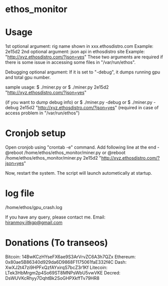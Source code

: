 # ethos_monitor

Usage
=====
1st optional argument: rig name shown in xxx.ethosdistro.com
              Example: 2e15d2
2nd optional argument: json api in ethosdistro site
              Example: "http://xyz.ethosdistro.com/?json=yes"
These two arguments are required if there is some issue in accessing some files in "/var/run/ethos".

Debugging optional argument: If it is set to "-debug", it dumps running gpu and total gpu number.


sample usage:
   $ ./miner.py
or $ ./miner.py 2e15d2 "http://xyz.ethosdistro.com/?json=yes"

  (if you want to dump debug info)
or $ ./miner.py -debug
or $ ./miner.py -debug 2e15d2 "http://xyz.ethosdistro.com/?json=yes" (required in case of access problem in "/var/run/ethos")


Cronjob setup
=============
Open cronjob using "crontab -e" command.
Add following line at the end -
   @reboot /home/ethos/ethos_monitor/miner.py
or @reboot /home/ethos/ethos_monitor/miner.py 2e15d2 "http://xyz.ethosdistro.com/?json=yes"

Now, restart the system. The script will launch autometically at startup.


log file
========
/home/ethos/gpu_crash.log



If you have any query, please contact me.
Email: hiranmoy.iitkgp@gmail.com


Donations (To transeos)
==================================
Bitcoin: 14BwKCzHYseFX6ae9S3ArVrvZC6A3h7QZx
Ethereum: 0x80ae5B86340d929da6D9868F1175061faE332f4C
Dash: XwXJ2t47zi9HPFxQzfAYxirqS7bcZ3r1Kf
Litecoin: LTek3HbMrgm2p4So69ST8MNPsWbU5vwVKE
Decred: DsWUVKcRhyy7DqhtBk2SoGHPXkffTv79HR8
